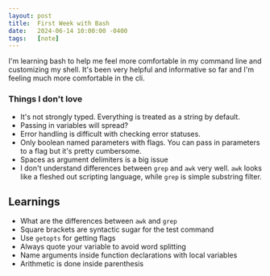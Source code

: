 ```yaml
---
layout: post
title:  First Week with Bash
date:   2024-06-14 10:00:00 -0400
tags:   [note]
---
```


I'm learning bash to help me feel more comfortable in my command line and customizing
my shell. It's been very helpful and informative so far and I'm feeling much
more comfortable in the cli.

### Things I don't love
- It's not strongly typed. Everything is treated as a string by default.
- Passing in variables will spread?
- Error handling is difficult with checking error statuses.
- Only boolean named parameters with flags. You can pass in parameters to a flag but it's pretty cumbersome.
- Spaces as argument delimiters is a big issue
- I don't understand differences between `grep` and `awk` very well. `awk` looks like a fleshed out scripting language, while `grep` is simple substring filter.

## Learnings
- What are the differences between `awk` and `grep`
- Square brackets are syntactic sugar for the test command
- Use `getopts` for getting flags
- Always quote your variable to avoid word splitting
- Name arguments inside function declarations with local variables
- Arithmetic is done inside parenthesis
